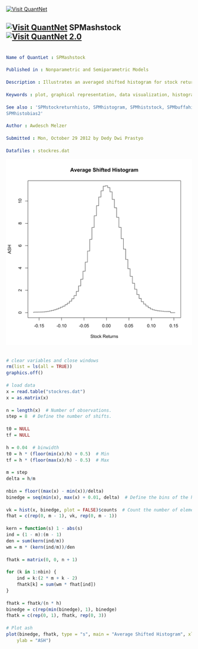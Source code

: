
[<img src="https://github.com/QuantLet/Styleguide-and-FAQ/blob/master/pictures/banner.png" width="880" alt="Visit QuantNet">](http://quantlet.de/index.php?p=info)

## [<img src="https://github.com/QuantLet/Styleguide-and-Validation-procedure/blob/master/pictures/qloqo.png" alt="Visit QuantNet">](http://quantlet.de/) **SPMashstock** [<img src="https://github.com/QuantLet/Styleguide-and-Validation-procedure/blob/master/pictures/QN2.png" width="60" alt="Visit QuantNet 2.0">](http://quantlet.de/d3/ia)

```yaml

Name of QuantLet : SPMashstock

Published in : Nonparametric and Semiparametric Models

Description : Illustrates an averaged shifted histogram for stock returns.

Keywords : plot, graphical representation, data visualization, histogram, financial, returns, asset

See also : 'SPMstockreturnhisto, SPMhistogram, SPMhiststock, SPMbuffahisto, SPMHistoConstruct,
SPMhistobias2'

Author : Awdesch Melzer

Submitted : Mon, October 29 2012 by Dedy Dwi Prastyo

Datafiles : stockres.dat

```

![Picture1](SPMashstock-1.png)


```r

# clear variables and close windows
rm(list = ls(all = TRUE))
graphics.off()

# load data
x = read.table("stockres.dat")
x = as.matrix(x)

n = length(x)  # Number of observations.
step = 8  # Define the number of shifts.

t0 = NULL
tf = NULL

h = 0.04  # binwidth
t0 = h * (floor(min(x)/h) + 0.5)  # Min
tf = h * (floor(max(x)/h) - 0.5)  # Max

m = step
delta = h/m

nbin = floor((max(x) - min(x))/delta)
binedge = seq(min(x), max(x) + 0.01, delta)  # Define the bins of the histogram

vk = hist(x, binedge, plot = FALSE)$counts  # Count the number of elements in each bin
fhat = c(rep(0, m - 1), vk, rep(0, m - 1))

kern = function(s) 1 - abs(s)
ind = (1 - m):(m - 1)
den = sum(kern(ind/m))
wm = m * (kern(ind/m))/den

fhatk = matrix(0, 0, n + 1)

for (k in 1:nbin) {
    ind = k:(2 * m + k - 2)
    fhatk[k] = sum(wm * fhat[ind])
}

fhatk = fhatk/(n * h)
binedge = c(rep(min(binedge), 1), binedge)
fhatk = c(rep(0, 1), fhatk, rep(0, 3))

# Plot ash
plot(binedge, fhatk, type = "s", main = "Average Shifted Histogram", xlab = "Stock Returns", 
    ylab = "ASH")


```
